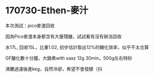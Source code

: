 # 170730-Ethen-麥汁

本次測試：pico麥渣回收

因為Pico麥渣本身都含有大量殘醣，試試看有沒有辦法回收

水17L, 回收15L，比重1.02, 初步估計取出12%的糖化效率，似乎不太合算

GF醣化數十分鐘，大鍋煮with saaz 12g 30min，500g左右特砂

沸騰過濾後進keg，自然冷卻，希望不會發酵（抖

